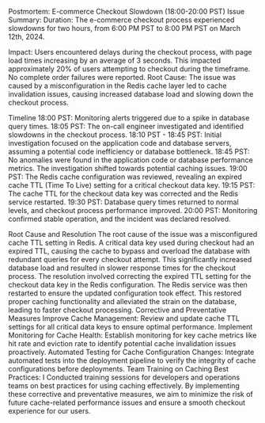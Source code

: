 Postmortem: E-commerce Checkout Slowdown (18:00-20:00 PST)
Issue Summary:
Duration:
The e-commerce checkout process experienced slowdowns for two hours, from 6:00 PM PST to 8:00 PM PST on March 12th, 2024.

Impact:
Users encountered delays during the checkout process, with page load times increasing by an average of 3 seconds. This impacted approximately 20% of users attempting to checkout during the timeframe. No complete order failures were reported.
Root Cause:
The issue was caused by a misconfiguration in the Redis cache layer led to cache invalidation issues, causing increased database load and slowing down the checkout process.

Timeline
18:00 PST: Monitoring alerts triggered due to a spike in database query times.
18:05 PST: The on-call engineer investigated and identified slowdowns in the checkout process.
18:10 PST - 18:45 PST: Initial investigation focused on the application code and database servers, assuming a potential code inefficiency or database bottleneck.
18:45 PST: No anomalies were found in the application code or database performance metrics. The investigation shifted towards potential caching issues.
19:00 PST: The Redis cache configuration was reviewed, revealing an expired cache TTL (Time To Live) setting for a critical checkout data key.
19:15 PST: The cache TTL for the checkout data key was corrected and the Redis service restarted.
19:30 PST: Database query times returned to normal levels, and checkout process performance improved.
20:00 PST: Monitoring confirmed stable operation, and the incident was declared resolved.

Root Cause and Resolution
The root cause of the issue was a misconfigured cache TTL setting in Redis. A critical data key used during checkout had an expired TTL, causing the cache to bypass and overload the database with redundant queries for every checkout attempt.  This significantly increased database load and resulted in slower response times for the checkout process.
The resolution involved correcting the expired TTL setting for the checkout data key in the Redis configuration. The Redis service was then restarted to ensure the updated configuration took effect.  This restored proper caching functionality and alleviated the strain on the database, leading to faster checkout processing.
Corrective and Preventative Measures
Improve Cache Management: Review and update cache TTL settings for all critical data keys to ensure optimal performance.
Implement Monitoring for Cache Health: Establish monitoring for key cache metrics like hit rate and eviction rate to identify potential cache invalidation issues proactively.
Automated Testing for Cache Configuration Changes: Integrate automated tests into the deployment pipeline to verify the integrity of cache configurations before deployments.
Team Training on Caching Best Practices: I  Conducted training sessions for developers and operations teams on best practices for using caching effectively.
By implementing these corrective and preventative measures, we aim to minimize the risk of future cache-related performance issues and ensure a smooth checkout experience for our users.
